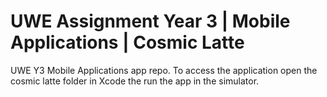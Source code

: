 # UWE Assignment Year 3 | Mobile Applications | Cosmic Latte

UWE Y3 Mobile Applications app repo. To access the application open the cosmic latte folder in Xcode the run the app in the simulator.
